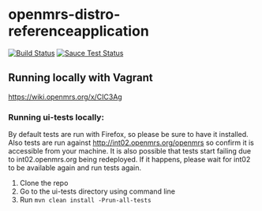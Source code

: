 openmrs-distro-referenceapplication
===================================

[![Build Status](https://travis-ci.org/openmrs/openmrs-distro-referenceapplication.svg?branch=master)](https://travis-ci.org/openmrs/openmrs-distro-referenceapplication) [![Sauce Test Status](https://saucelabs.com/buildstatus/rkorytkowski)](https://saucelabs.com/u/rkorytkowski)

## Running locally with Vagrant 
https://wiki.openmrs.org/x/CIC3Ag

### Running ui-tests locally:

By default tests are run with Firefox, so please be sure to have it installed.
Also tests are run against http://int02.openmrs.org/openmrs so confirm it is accessible from your machine.
It is also possible that tests start failing due to int02.openmrs.org being redeployed. If it happens, please wait for int02 to be available again and run tests again.

1. Clone the repo
2. Go to the ui-tests directory using command line
3. Run `mvn clean install -Prun-all-tests`

